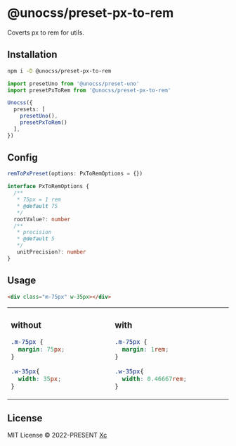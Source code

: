 # @unocss/preset-px-to-rem

Coverts px to rem for utils.

## Installation

```bash
npm i -D @unocss/preset-px-to-rem
```

```ts
import presetUno from '@unocss/preset-uno'
import presetPxToRem from '@unocss/preset-px-to-rem'

Unocss({
  presets: [
    presetUno(),
    presetPxToRem()
  ],
})
```

## Config
```ts
remToPxPreset(options: PxToRemOptions = {})

interface PxToRemOptions {
  /**
   * 75px = 1 rem
   * @default 75
   */
  rootValue?: number
  /**
   * precision
   * @default 5
   */
   unitPrecision?: number
}

```

## Usage

```html
<div class="m-75px" w-35px></div>
```

<table><tr><td width="500px" valign="top">

### without

```css
.m-75px {
  margin: 75px;
}

.w-35px{
  width: 35px;
}
```

</td><td width="500px" valign="top">

### with

```css
.m-75px {
  margin: 1rem;
}

.w-35px{
  width: 0.46667rem;
}
```

</td></tr></table>

## License

MIT License &copy; 2022-PRESENT [Xc](https://github.com/chenxch)
